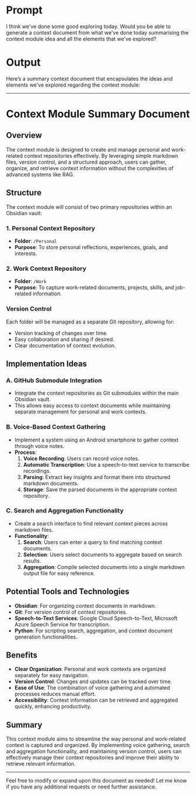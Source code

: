 # Prompt

I think we've done some good exploring today. Would you be able to generate a context document from what we've done today summarising the context module idea and all the elements that we've explored?

# Output

Here’s a summary context document that encapsulates the ideas and elements we've explored regarding the context module:

---

# Context Module Summary Document

## Overview
The context module is designed to create and manage personal and work-related context repositories effectively. By leveraging simple markdown files, version control, and a structured approach, users can gather, organize, and retrieve context information without the complexities of advanced systems like RAG.

## Structure
The context module will consist of two primary repositories within an Obsidian vault:

### 1. **Personal Context Repository**
- **Folder**: `/Personal`
- **Purpose**: To store personal reflections, experiences, goals, and interests.

### 2. **Work Context Repository**
- **Folder**: `/Work`
- **Purpose**: To capture work-related documents, projects, skills, and job-related information.

### Version Control
Each folder will be managed as a separate Git repository, allowing for:
- Version tracking of changes over time.
- Easy collaboration and sharing if desired.
- Clear documentation of context evolution.

## Implementation Ideas

### A. GitHub Submodule Integration
- Integrate the context repositories as Git submodules within the main Obsidian vault.
- This allows easy access to context documents while maintaining separate management for personal and work contexts.

### B. Voice-Based Context Gathering
- Implement a system using an Android smartphone to gather context through voice notes.
- **Process**:
  1. **Voice Recording**: Users can record voice notes.
  2. **Automatic Transcription**: Use a speech-to-text service to transcribe recordings.
  3. **Parsing**: Extract key insights and format them into structured markdown documents.
  4. **Storage**: Save the parsed documents in the appropriate context repository.

### C. Search and Aggregation Functionality
- Create a search interface to find relevant context pieces across markdown files.
- **Functionality**:
  1. **Search**: Users can enter a query to find matching context documents.
  2. **Selection**: Users select documents to aggregate based on search results.
  3. **Aggregation**: Compile selected documents into a single markdown output file for easy reference.

## Potential Tools and Technologies
- **Obsidian**: For organizing context documents in markdown.
- **Git**: For version control of context repositories.
- **Speech-to-Text Services**: Google Cloud Speech-to-Text, Microsoft Azure Speech Service for transcription.
- **Python**: For scripting search, aggregation, and context document generation functionalities.

## Benefits
- **Clear Organization**: Personal and work contexts are organized separately for easy navigation.
- **Version Control**: Changes and updates can be tracked over time.
- **Ease of Use**: The combination of voice gathering and automated processes reduces manual effort.
- **Accessibility**: Context information can be retrieved and aggregated quickly, enhancing productivity.

## Summary
This context module aims to streamline the way personal and work-related context is captured and organized. By implementing voice gathering, search and aggregation functionality, and maintaining version control, users can effectively manage their context repositories and improve their ability to retrieve relevant information.

---

Feel free to modify or expand upon this document as needed! Let me know if you have any additional requests or need further assistance.